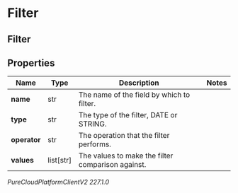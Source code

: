 # Filter

## Filter

## Properties

|Name | Type | Description | Notes|
|------------ | ------------- | ------------- | -------------|
| **name** | str | The name of the field by which to filter. | |
| **type** | str | The type of the filter, DATE or STRING. | |
| **operator** | str | The operation that the filter performs. | |
| **values** | list[str] | The values to make the filter comparison against. | |



_PureCloudPlatformClientV2 227.1.0_
